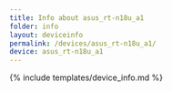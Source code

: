 ```yaml
---
title: Info about asus_rt-n18u_a1
folder: info
layout: deviceinfo
permalink: /devices/asus_rt-n18u_a1/
device: asus_rt-n18u_a1
---
```

{% include templates/device_info.md %}
